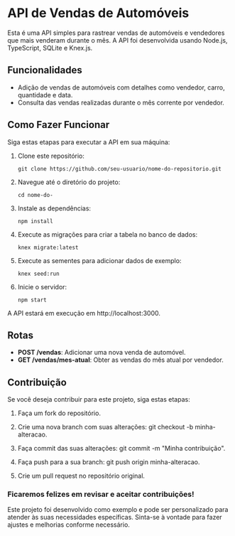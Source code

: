 # API de Vendas de Automóveis

Esta é uma API simples para rastrear vendas de automóveis e vendedores que mais venderam durante o mês. A API foi desenvolvida usando Node.js, TypeScript, SQLite e Knex.js.

## Funcionalidades

- Adição de vendas de automóveis com detalhes como vendedor, carro, quantidade e data.
- Consulta das vendas realizadas durante o mês corrente por vendedor.

## Como Fazer Funcionar

Siga estas etapas para executar a API em sua máquina:

1. Clone este repositório:

   ```
   git clone https://github.com/seu-usuario/nome-do-repositorio.git
   ```

2. Navegue até o diretório do projeto:
    ```
    cd nome-do-
    ```

3. Instale as dependências:
    ```
    npm install
    ```

4. Execute as migrações para criar a tabela no banco de dados:
    ```
    knex migrate:latest
    ```

5. Execute as sementes para adicionar dados de exemplo:
    ```
    knex seed:run
    ```

6. Inicie o servidor:
    ```
    npm start
    ```

A API estará em execução em http://localhost:3000.

## Rotas

- **POST /vendas**: Adicionar uma nova venda de automóvel.
- **GET /vendas/mes-atual**: Obter as vendas do mês atual por vendedor.

## Contribuição

Se você deseja contribuir para este projeto, siga estas etapas:

1. Faça um fork do repositório.

2. Crie uma nova branch com suas alterações: git checkout -b minha-alteracao.

3. Faça commit das suas alterações: git commit -m "Minha contribuição".

4. Faça push para a sua branch: git push origin minha-alteracao.

5. Crie um pull request no repositório original.


### Ficaremos felizes em revisar e aceitar contribuições!

Este projeto foi desenvolvido como exemplo e pode ser personalizado para atender às suas necessidades específicas. Sinta-se à vontade para fazer ajustes e melhorias conforme necessário.